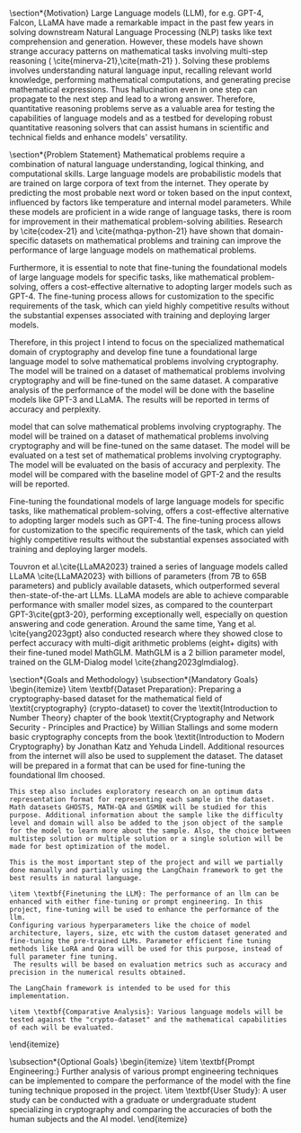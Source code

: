 \section*{Motivation}
Large Language models (LLM), for e.g. GPT-4, Falcon, LLaMA have made a remarkable impact in the past few years in solving downstream Natural Language Processing (NLP) tasks like text comprehension and generation. However, these models have shown strange accuracy patterns on mathematical tasks involving multi-step reasoning ( \cite{minerva-21},\cite{math-21} ). Solving these problems involves understanding natural language input, recalling relevant world knowledge, performing mathematical computations, and generating precise mathematical expressions. Thus hallucination even in one step can propagate to the next step and lead to a wrong answer.
Therefore, quantitative reasoning problems serve as a valuable area for testing the capabilities of language models and as a testbed for developing robust quantitative reasoning solvers that can assist humans in scientific and technical fields and enhance models' versatility.


\section*{Problem Statement}
Mathematical problems require a combination of natural language understanding, logical thinking, and computational skills. Large language models are probabilistic models that are trained on large corpora of text from the internet. They operate by predicting the most probable next word or token based on the input context, influenced by factors like temperature and internal model parameters. While these models are proficient in a wide range of language tasks, there is room for improvement in their mathematical problem-solving abilities. Research by \cite{codex-21} and \cite{mathqa-python-21} have shown that domain-specific datasets on mathematical problems and training can improve the performance of large language models on mathematical problems.

Furthermore, it is essential to note that fine-tuning the foundational models of large language models for specific tasks, like mathematical problem-solving, offers a cost-effective alternative to adopting larger models such as GPT-4. The fine-tuning process allows for customization to the specific requirements of the task, which can yield highly competitive results without the substantial expenses associated with training and deploying larger models.

Therefore, in this project I intend to focus on the specialized mathematical domain of cryptography and develop fine tune a foundational large language model to solve mathematical problems involving cryptography. The model will be trained on a dataset of mathematical problems involving cryptography and will be fine-tuned on the same dataset. A comparative analysis of the performance of the model will be done with the baseline models like GPT-3 and LLaMA. The results will be reported in terms of accuracy and perplexity.


 model that can solve mathematical problems involving cryptography. The model will be trained on a dataset of mathematical problems involving cryptography and will be fine-tuned on the same dataset. The model will be evaluated on a test set of mathematical problems involving cryptography. The model will be evaluated on the basis of accuracy and perplexity. The model will be compared with the baseline model of GPT-2 and the results will be reported.


 Fine-tuning the foundational models of large language models for specific tasks, like mathematical problem-solving, offers a cost-effective alternative to adopting larger models such as GPT-4. The fine-tuning process allows for customization to the specific requirements of the task, which can yield highly competitive results without the substantial expenses associated with training and deploying larger models.


Touvron et al.\cite{LLaMA2023} trained a series of language models called LLaMA \cite{LLaMA2023} with billions of parameters (from 7B to 65B parameters) and publicly available datasets, which outperformed several then-state-of-the-art LLMs. LLaMA models are able to achieve comparable performance with smaller model sizes, as compared to the counterpart GPT-3\cite{gpt3-20}, performing exceptionally well, especially on question answering and code generation. Around the same time, Yang et al. \cite{yang2023gpt} also conducted research where they showed close to perfect accuracy with multi-digit arithmetic problems (eight+ digits) with their fine-tuned model MathGLM. MathGLM is a 2 billion parameter model, trained on the GLM-Dialog model \cite{zhang2023glmdialog}.



\section*{Goals and Methodology}
\subsection*{Mandatory Goals}
\begin{itemize}
    \item  \textbf{Dataset Preparation}: Preparing a cryptography-based dataset for the mathematical field of \textit{cryptography} (crypto-dataset) to cover the \textit{Introduction to Number Theory} chapter of the book \textit{Cryptography and Network Security - Principles and Practice} by Willian Stallings and some modern basic cryptography concepts from the book \textit{Introduction to Modern Cryptography} by Jonathan Katz and Yehuda Lindell. Additional resources from the internet will also be used to supplement the dataset. The dataset will be prepared in a format that can be used for fine-tuning the foundational llm choosed. 

    This step also includes exploratory research on an optimum data representation format for representing each sample in the dataset. Math datasets GHOSTS, MATH-QA and GSM8K will be studied for this purpose. Additional information about the sample like the difficulty level and domain will also be added to the json object of the sample for the model to learn more about the sample. Also, the choice between multistep solution or multiple solution or a single solution will be made for best optimization of the model.  

    This is the most important step of the project and will we partially done manually and partially using the LangChain framework to get the best results in natural language.
    
    \item \textbf{Finetuning the LLM}: The performance of an llm can be enhanced with either fine-tuning or prompt engineering. In this project, fine-tuning will be used to enhance the performance of the llm.
    Configuring various hyperparameters like the choice of model architecture, layers, size, etc with the custom dataset generated and fine-tuning the pre-trained LLMs. Parameter efficient fine tuning methods like LoRA and Qora will be used for this purpose, instead of full parameter fine tuning. 
     The results will be based on evaluation metrics such as accuracy and precision in the numerical results obtained.

    The LangChain framework is intended to be used for this implementation.

    \item \textbf{Comparative Analysis}: Various language models will be tested against the "crypto-dataset" and the mathematical capabilities of each will be evaluated.
\end{itemize}

\subsection*{Optional Goals}
\begin{itemize}
    \item \textbf{Prompt Engineering:} Further analysis of various prompt engineering techniques can be implemented to compare the performance of the model with the fine tuning technique proposed in the project.
    \item \textbf{User Study}: A user study can be conducted with a graduate or undergraduate student specializing in cryptography and comparing the accuracies of both the human subjects and the AI model.
\end{itemize}